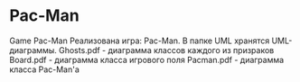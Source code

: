 # Pac-Man
Game Pac-Man
Реализована игра: Pac-Man. В папке UML хранятся UML-диаграммы.
Ghosts.pdf - диаграмма клаccов каждого из призраков
Board.pdf - диаграмма класса игрового поля
Pacman.pdf - диаграмма класса Pac-Man'a
